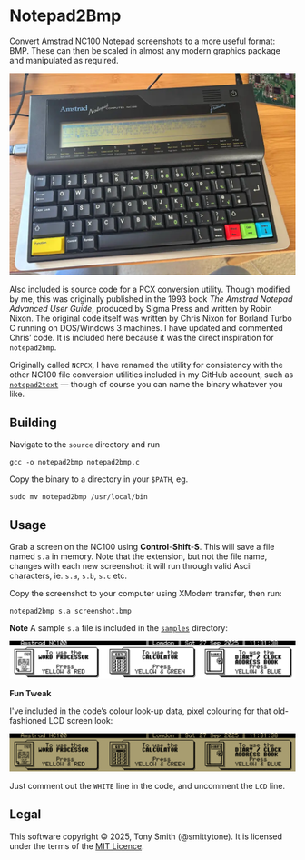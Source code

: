 # Notepad2Bmp

Convert Amstrad NC100 Notepad screenshots to a more useful format: BMP. These can then be scaled in almost any modern graphics package and manipulated as required.

![Amstrad NC100 Notepad. Image (c) 2025, Tony Smith. All rights reserved](./images/nc100hw.webp)

Also included is source code for a PCX conversion utility. Though modified by me, this was originally published in the 1993 book *The Amstrad Notepad Advanced User Guide*, produced by Sigma Press and written by Robin Nixon. The original code itself was written by Chris Nixon for Borland Turbo C running on DOS/Windows 3 machines. I have updated and commented Chris’ code. It is included here because it was the direct inspiration for `notepad2bmp`.

Originally called `NCPCX`, I have renamed the utility for consistency with the other NC100 file conversion utilities included in my GitHub account, such as [`notepad2text`](https://github.com/smittytone/Notepad2Text) — though of course you can name the binary whatever you like.

## Building

Navigate to the `source` directory and run

```shell
gcc -o notepad2bmp notepad2bmp.c
```

Copy the binary to a directory in your `$PATH`, eg.

```shell
sudo mv notepad2bmp /usr/local/bin
```

## Usage

Grab a screen on the NC100 using **Control**-**Shift**-**S**. This will save a file named `s.a` in memory. Note that the extension, but not the file name, changes with each new screenshot: it will run through valid Ascii characters, ie. `s.a`, `s.b`, `s.c` etc.

Copy the screenshot to your computer using XModem transfer, then run:

```shell
notepad2bmp s.a screenshot.bmp
```

**Note** A sample `s.a` file is included in the [`samples`](/samples) directory:

![Converted sample](./images/nc100.bmp)

**Fun Tweak**

I've included in the code’s colour look-up data, pixel colouring for that old-fashioned LCD screen look:

![Converted sample in LCD colouring](./images/lcd.bmp)

Just comment out the `WHITE` line in the code, and uncomment the `LCD` line.

## Legal

This software copyright © 2025, Tony Smith (@smittytone). It is licensed under the terms of the [MIT Licence](LICENCE.md).
